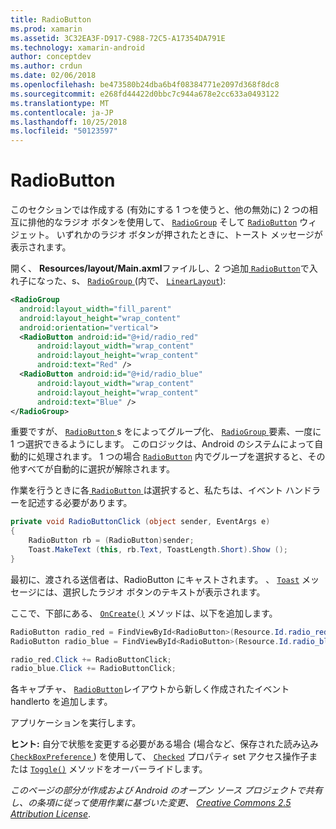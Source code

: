 ```yaml
---
title: RadioButton
ms.prod: xamarin
ms.assetid: 3C32EA3F-D917-C988-72C5-A17354DA791E
ms.technology: xamarin-android
author: conceptdev
ms.author: crdun
ms.date: 02/06/2018
ms.openlocfilehash: be473580b24dba6b4f08384771e2097d368f8dc8
ms.sourcegitcommit: e268fd44422d0bbc7c944a678e2cc633a0493122
ms.translationtype: MT
ms.contentlocale: ja-JP
ms.lasthandoff: 10/25/2018
ms.locfileid: "50123597"
---
```

# <a name="radiobutton"></a>RadioButton

このセクションでは作成する (有効にする 1 つを使うと、他の無効に) 2 つの相互に排他的なラジオ ボタンを使用して、 [`RadioGroup`](https://developer.xamarin.com/api/type/Android.Widget.RadioGroup/)
そして [`RadioButton`](https://developer.xamarin.com/api/type/Android.Widget.RadioButton/)
ウィジェット。 いずれかのラジオ ボタンが押されたときに、トースト メッセージが表示されます。


開く、 **Resources/layout/Main.axml**ファイルし、2 つ追加[ `RadioButton`](https://developer.xamarin.com/api/type/Android.Widget.RadioButton/)で入れ子になった、s、 [ `RadioGroup` ](https://developer.xamarin.com/api/type/Android.Widget.RadioGroup/) (内で、 [ `LinearLayout`](https://developer.xamarin.com/api/type/Android.Widget.LinearLayout/)):

```xml
<RadioGroup
  android:layout_width="fill_parent"
  android:layout_height="wrap_content"
  android:orientation="vertical">
  <RadioButton android:id="@+id/radio_red"
      android:layout_width="wrap_content"
      android:layout_height="wrap_content"
      android:text="Red" />
  <RadioButton android:id="@+id/radio_blue"
      android:layout_width="wrap_content"
      android:layout_height="wrap_content"
      android:text="Blue" />
</RadioGroup>
```

重要ですが、 [ `RadioButton` ](https://developer.xamarin.com/api/type/Android.Widget.RadioButton/)s をによってグループ化、 [ `RadioGroup` ](https://developer.xamarin.com/api/type/Android.Widget.RadioGroup/)要素、一度に 1 つ選択できるようにします。 このロジックは、Android のシステムによって自動的に処理されます。 1 つの場合 [`RadioButton`](https://developer.xamarin.com/api/type/Android.Widget.RadioButton/)
内でグループを選択すると、その他すべてが自動的に選択が解除されます。

作業を行うときに各[ `RadioButton` ](https://developer.xamarin.com/api/type/Android.Widget.RadioButton/)は選択すると、私たちは、イベント ハンドラーを記述する必要があります。

```csharp
private void RadioButtonClick (object sender, EventArgs e)
{
    RadioButton rb = (RadioButton)sender;
    Toast.MakeText (this, rb.Text, ToastLength.Short).Show ();
}
```

最初に、渡される送信者は、RadioButton にキャストされます。
、 [`Toast`](https://developer.xamarin.com/api/type/Android.Widget.Toast/)
メッセージには、選択したラジオ ボタンのテキストが表示されます。

ここで、下部にある、 [`OnCreate()`](https://developer.xamarin.com/api/member/Android.App.Activity.OnCreate/p/Android.OS.Bundle/Android.OS.PersistableBundle)
メソッドは、以下を追加します。

```csharp
RadioButton radio_red = FindViewById<RadioButton>(Resource.Id.radio_red);
RadioButton radio_blue = FindViewById<RadioButton>(Resource.Id.radio_blue);

radio_red.Click += RadioButtonClick;
radio_blue.Click += RadioButtonClick;
```

各キャプチャ、 [ `RadioButton`](https://developer.xamarin.com/api/type/Android.Widget.RadioButton/)レイアウトから新しく作成されたイベント handlerto を追加します。

アプリケーションを実行します。

**ヒント:** 自分で状態を変更する必要がある場合 (場合など、保存された読み込み[ `CheckBoxPreference` ](https://developer.xamarin.com/api/type/Android.Preferences.CheckBoxPreference/)) を使用して、 [`Checked`](https://developer.xamarin.com/api/property/Android.Widget.CompoundButton.Checked/)
プロパティ set アクセス操作子または [`Toggle()`](https://developer.xamarin.com/api/member/Android.Widget.CompoundButton.Toggle/)
メソッドをオーバーライドします。

*このページの部分が作成および Android のオープン ソース プロジェクトで共有し、の条項に従って使用作業に基づいた変更、*
[*Creative Commons 2.5 Attribution License*](http://creativecommons.org/licenses/by/2.5/). 
